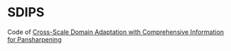 # SDIPS
Code of [Cross-Scale Domain Adaptation with Comprehensive Information for Pansharpening](https://ieeexplore.ieee.org/abstract/document/9761261)
